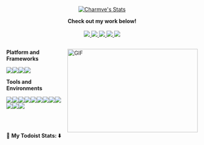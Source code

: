 <p align="center">
  <a href="https://github.com/EaxMov" class="rich-diff-level-one">
    <img src="https://github-readme-stats.vercel.app/api?username=EaxMov&show_icons=true&count_private=true&hide=prs&theme=default_repocard" alt="Charmve's Stats" >
    <!-- &hide=issues
    <img src="https://github-readme-stats.vercel.app/api?username=EaxMov&show_icons=true&count_private=true&hide=prs&theme=default_repocard" alt="Charmve's Stats" >
    -->
  </a>
</p>

<p align="center">
  <strong>Check out my work below!</strong>
  <br><br>
  <a href="https://github.com/EaxMov">
    <img src="https://badges.pufler.dev/visits/EaxMov/EaxMov?style=flat-square&color=black&logo=github">
  </a>
  <a href="https://github.com/EaxMov">
    <img src="https://badges.pufler.dev/years/EaxMov?style=flat-square&color=black&logo=github">
  </a>
  <a href="https://github.com/EaxMov?tab=repositories">
    <img src="https://badges.pufler.dev/repos/EaxMov?style=flat-square&color=black&logo=github">
  </a>
  <a href="https://gist.github.com/EaxMov">
    <img src="https://badges.pufler.dev/gists/EaxMov?style=flat-square&color=black&logo=github">
  </a>
  <a href="https://github.com/EaxMov">
    <img src="https://badges.pufler.dev/commits/monthly/EaxMov?style=flat-square&color=black&logo=github">
  </a>
</p>

<h2></h2>

<img align="right" alt="GIF" src="https://github.com/abhisheknaiidu/abhisheknaiidu/blob/master/code.gif?raw=true" width="343" height="220" title="Do what you like, and do it best!"> **Platform and Frameworks**

<code>[![](https://img.shields.io/badge/MBP-BigSur-282d38?style=flat-square&logo=Apple&logoColor=ffffff)](https://code.visualstudio.com/)</code><code>[![](https://img.shields.io/badge/Windows-10-3870b3?style=flat-square&logo=Windows&logoColor=ffffff)](https://code.visualstudio.com/)</code><code>[![](https://img.shields.io/badge/IDE-Visual%20Studio%20Code-3a83cb?style=flat-square&logo=Visual%20Studio%20Code&logoColor=ffffff)](https://code.visualstudio.com/)</code><code>[![](https://img.shields.io/badge/Git-git-204ECF?style=flat-square&logo=Git&logoColor=ffffff)](https://developer.mozilla.org/zh-CN/docs/Web/CSS)</code>

**Tools and Environments**

<code>[![](https://img.shields.io/badge/-HTML5-E34F26?style=flat-square&logo=HTML5&logoColor=ffffff)](https://www.typescriptlang.org/)</code><code>[![](https://img.shields.io/badge/-JavaScript-F7DF1E?style=flat-square&logo=JavaScript&logoColor=ffffff)](https://www.typescriptlang.org/)</code><code>[![](https://img.shields.io/badge/-CSS3-1572B6?style=flat-square&logo=CSS3&logoColor=ffffff)](https://developer.mozilla.org/zh-CN/docs/Web/CSS)</code><code>[![](https://img.shields.io/badge/-Vue.js-4FC08D?style=flat-square&logo=Vue.js&logoColor=ffffff)](https://v3.cn.vuejs.org/)</code><code>[![](https://img.shields.io/badge/-NPM-CB3837?style=flat-square&logo=npm&logoColor=ffffff)](https://v3.cn.vuejs.org/)</code><code>[![](https://img.shields.io/badge/-TypeScript-3178C6?style=flat-square&logo=TypeScript&logoColor=ffffff)](https://www.typescriptlang.org/)</code><code>[![](https://img.shields.io/badge/-Sass-CC6699?style=flat-square&logo=Sass&logoColor=ffffff)](https://www.sass.hk/)</code><code>[![](https://img.shields.io/badge/-TypeScript-3178C6?style=flat-square&logo=TypeScript&logoColor=ffffff)](https://www.typescriptlang.org/)</code><code>[![](https://img.shields.io/badge/-TailwindCSS-55b6bb?style=flat-square&logo=Tailwind%20CSS&logoColor=ffffff)](https://www.tailwindcss.cn/)</code><code>[![](https://img.shields.io/badge/-Node.js-339933?style=flat-square&logo=Node.js&logoColor=ffffff)](http://nodejs.cn/)</code><code>[![](https://img.shields.io/badge/-Webpack-8DD6F9?style=flat-square&logo=Webpack&logoColor=ffffff)](http://nodejs.cn/)</code><code>[![](https://img.shields.io/badge/-Vite-646CFF?style=flat-square&logo=Vite&logoColor=ffffff)](http://nodejs.cn/)</code>

<br>
<h2></h2>

🚧 **My Todoist Stats: ⬇️**

